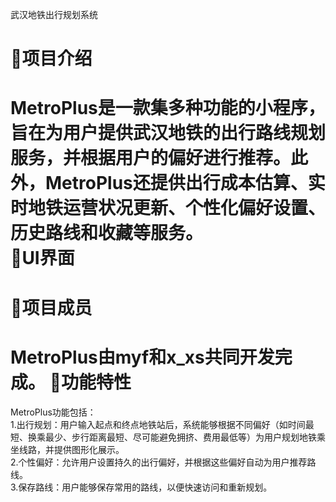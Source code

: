 武汉地铁出行规划系统<br>

📖项目介绍<br>
===
MetroPlus是一款集多种功能的小程序，旨在为用户提供武汉地铁的出行路线规划服务，并根据用户的偏好进行推荐。此外，MetroPlus还提供出行成本估算、实时地铁运营状况更新、个性化偏好设置、历史路线和收藏等服务。<br>
📱UI界面<br>
===
🤝项目成员<br>
===
MetroPlus由myf和x_xs共同开发完成。
🚀功能特性<br>
===
MetroPlus功能包括：<br>
  1.出行规划：用户输入起点和终点地铁站后，系统能够根据不同偏好（如时间最短、换乘最少、步行距离最短、尽可能避免拥挤、费用最低等）为用户规划地铁乘坐线路，并提供图形化展示。<br>
  2.个性偏好：允许用户设置持久的出行偏好，并根据这些偏好自动为用户推荐路线。<br>
  3.保存路线：用户能够保存常用的路线，以便快速访问和重新规划。<br>
